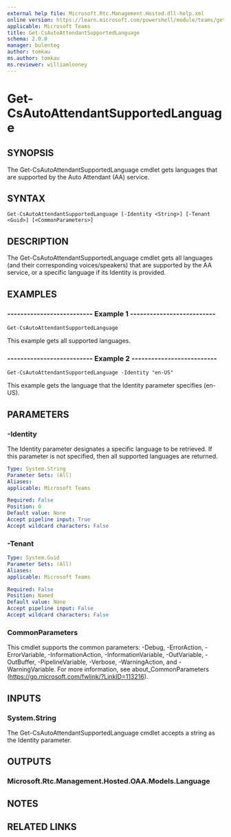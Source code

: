 ```yaml
---
external help file: Microsoft.Rtc.Management.Hosted.dll-help.xml
online version: https://learn.microsoft.com/powershell/module/teams/get-csautoattendantsupportedlanguage
applicable: Microsoft Teams
title: Get-CsAutoAttendantSupportedLanguage
schema: 2.0.0
manager: bulenteg
author: tomkau
ms.author: tomkau
ms.reviewer: williamlooney
---
```


# Get-CsAutoAttendantSupportedLanguage

## SYNOPSIS
The Get-CsAutoAttendantSupportedLanguage cmdlet gets languages that are supported by the Auto Attendant (AA) service.

## SYNTAX

```
Get-CsAutoAttendantSupportedLanguage [-Identity <String>] [-Tenant <Guid>] [<CommonParameters>]
```

## DESCRIPTION
The Get-CsAutoAttendantSupportedLanguage cmdlet gets all languages (and their corresponding voices/speakers) that are supported by the AA service, or a specific language if its Identity is provided.

## EXAMPLES

### -------------------------- Example 1 --------------------------
```
Get-CsAutoAttendantSupportedLanguage
```

This example gets all supported languages.

### -------------------------- Example 2 --------------------------
```
Get-CsAutoAttendantSupportedLanguage -Identity "en-US"
```

This example gets the language that the Identity parameter specifies (en-US).

## PARAMETERS

### -Identity
The Identity parameter designates a specific language to be retrieved. If this parameter is not specified, then all supported languages are returned.

```yaml
Type: System.String
Parameter Sets: (All)
Aliases:
applicable: Microsoft Teams

Required: False
Position: 0
Default value: None
Accept pipeline input: True
Accept wildcard characters: False
```

### -Tenant

```yaml
Type: System.Guid
Parameter Sets: (All)
Aliases:
applicable: Microsoft Teams

Required: False
Position: Named
Default value: None
Accept pipeline input: False
Accept wildcard characters: False
```

### CommonParameters
This cmdlet supports the common parameters: -Debug, -ErrorAction, -ErrorVariable, -InformationAction, -InformationVariable, -OutVariable, -OutBuffer, -PipelineVariable, -Verbose, -WarningAction, and -WarningVariable. For more information, see about_CommonParameters (https://go.microsoft.com/fwlink/?LinkID=113216).

## INPUTS

### System.String
The Get-CsAutoAttendantSupportedLanguage cmdlet accepts a string as the Identity parameter.

## OUTPUTS

### Microsoft.Rtc.Management.Hosted.OAA.Models.Language


## NOTES

## RELATED LINKS
